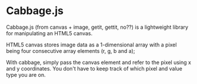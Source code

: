 Cabbage.js
==========

Cabbage.js (from canvas + image, getit, gettit, no??) is a lightweight library for manipulating an HTML5 canvas.

HTML5 canvas stores image data as a 1-dimensional array with a pixel being four consecutive array elements (r, g, b and a);

With cabbage, simply pass the canvas element and refer to the pixel using x and y coordinates. You don't have to keep track of which pixel and value type you are on.

